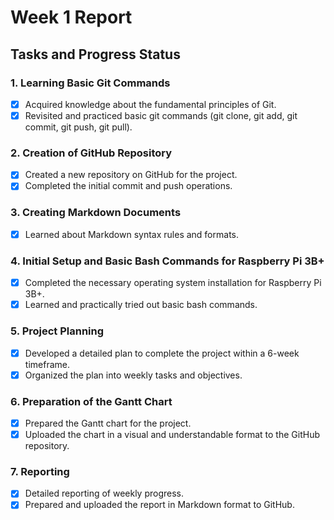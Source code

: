 # Week 1 Report

## Tasks and Progress Status

### 1. Learning Basic Git Commands
- [x] Acquired knowledge about the fundamental principles of Git.
- [x] Revisited and practiced basic git commands (git clone, git add, git commit, git push, git pull).

### 2. Creation of GitHub Repository
- [x] Created a new repository on GitHub for the project.
- [x] Completed the initial commit and push operations.

### 3. Creating Markdown Documents
- [x] Learned about Markdown syntax rules and formats.

### 4. Initial Setup and Basic Bash Commands for Raspberry Pi 3B+
- [x] Completed the necessary operating system installation for Raspberry Pi 3B+.
- [x] Learned and practically tried out basic bash commands.

### 5. Project Planning
- [x] Developed a detailed plan to complete the project within a 6-week timeframe.
- [x] Organized the plan into weekly tasks and objectives.

### 6. Preparation of the Gantt Chart
- [x] Prepared the Gantt chart for the project.
- [x] Uploaded the chart in a visual and understandable format to the GitHub repository.

### 7. Reporting
- [x] Detailed reporting of weekly progress.
- [x] Prepared and uploaded the report in Markdown format to GitHub.